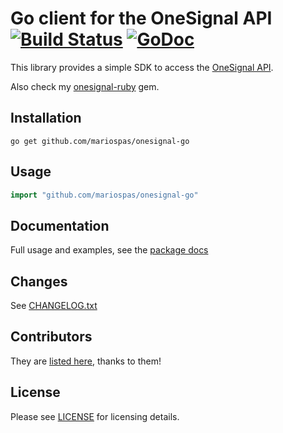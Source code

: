 # Go client for the OneSignal API [![Build Status](https://travis-ci.org/tbalthazar/onesignal-go.svg?branch=master)](https://travis-ci.org/tbalthazar/onesignal-go) [![GoDoc](https://godoc.org/github.com/tbalthazar/onesignal-go?status.svg)](https://godoc.org/github.com/tbalthazar/onesignal-go)

This library provides a simple SDK to access the [OneSignal API](https://documentation.onesignal.com/docs/server-api-overview).

Also check my [onesignal-ruby](https://github.com/tbalthazar/onesignal-ruby) gem.

## Installation

```
go get github.com/mariospas/onesignal-go
```

## Usage

```go
import "github.com/mariospas/onesignal-go"
```

## Documentation

Full usage and examples, see the [package docs](https://godoc.org/github.com/tbalthazar/onesignal-go)

## Changes

See [CHANGELOG.txt](CHANGELOG.txt)

## Contributors

They are [listed here](https://github.com/tbalthazar/onesignal-go/graphs/contributors), thanks to them!

## License

Please see [LICENSE](/LICENSE) for licensing details. 
